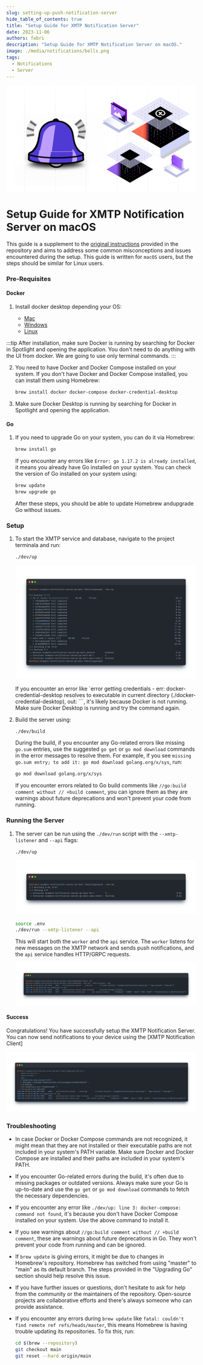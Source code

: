 ```yaml
---
slug: setting-up-push-notification-server
hide_table_of_contents: true
title: "Setup Guide for XMTP Notification Server"
date: 2023-11-06
authors: fabri
description: "Setup Guide for XMTP Notification Server on macOS."
image: ./media/notifications/bells.png
tags:
  - Notifications
  - Server
---
```


![](./media/notifications/bells.png)

# Setup Guide for XMTP Notification Server on macOS

This guide is a supplement to the [original instructions](https://github.com/xmtp/example-notification-server-go/blob/np/export-kotlin-proto-code/README.md#local-setup) provided in the repository and aims to address some common misconceptions and issues encountered during the setup. This guide is written for `macOS` users, but the steps should be similar for Linux users.

<!--truncate-->

### Pre-Requisites

#### Docker

1. Install docker desktop depending your OS:

   - [Mac](https://docs.docker.com/docker-for-mac/install/)
   - [Windows](https://docs.docker.com/docker-for-windows/install/)
   - [Linux](https://docs.docker.com/engine/install/)

:::tip
After installation, make sure Docker is running by searching for Docker in Spotlight and opening the application. You don't need to do anything with the UI from docker. We are going to use only terminal commands.
:::

2. You need to have Docker and Docker Compose installed on your system. If you don't have Docker and Docker Compose installed, you can install them using Homebrew:

   ```bash
   brew install docker docker-compose docker-credential-desktop
   ```

3. Make sure Docker Desktop is running by searching for Docker in Spotlight and opening the application.

#### Go

1. If you need to upgrade Go on your system, you can do it via Homebrew:

   ```bash
   brew install go
   ```

   If you encounter any errors like `Error: go 1.17.2 is already installed`, it means you already have Go installed on your system. You can check the version of Go installed on your system using:

   ```bash
   brew update
   brew upgrade go
   ```

   After these steps, you should be able to update Homebrew andupgrade Go without issues.

### Setup

1. To start the XMTP service and database, navigate to the project terminala and run:

   ```bash
   ./dev/up
   ```

   ![](./media/notifications/cmd1.png)

   If you encounter an error like `error getting credentials - err: docker-credential-desktop resolves to executable in current directory (./docker-credential-desktop), out: ```, it's likely because Docker is not running. Make sure Docker Desktop is running and try the command again.

2. Build the server using:
   ```bash
   ./dev/build
   ```
   During the build, if you encounter any Go-related errors like missing `go.sum` entries, use the suggested `go get` or `go mod download` commands in the error messages to resolve them. For example, if you see `missing go.sum entry; to add it: go mod download golang.org/x/sys`, run:
   ```bash
   go mod download golang.org/x/sys
   ```
   If you encounter errors related to Go build comments like `//go:build comment without // +build comment`, you can ignore them as they are warnings about future deprecations and won't prevent your code from running.

### Running the Server

1. The server can be run using the `./dev/run` script with the `--xmtp-listener` and `--api` flags:

   ```bash
   ./dev/up
   ```

   ![](./media/notifications/cmd2.png)

   ```bash
   source .env
   ./dev/run --xmtp-listener --api
   ```

   This will start both the `worker` and the `api` service. The `worker` listens for new messages on the XMTP network and sends push notifications, and the `api` service handles HTTP/GRPC requests.

   ![](./media/notifications/cmd3.png)

#### Success

Congratulations! You have successfully setup the XMTP Notification Server. You can now send notifications to your device using the [XMTP Notification Client]

![](./media/notifications/cmd4.png)

### Troubleshooting

- In case Docker or Docker Compose commands are not recognized, it might mean that they are not installed or their executable paths are not included in your system's PATH variable. Make sure Docker and Docker Compose are installed and their paths are included in your system's PATH.

- If you encounter Go-related errors during the build, it's often due to missing packages or outdated versions. Always make sure your Go is up-to-date and use the `go get` or `go mod download` commands to fetch the necessary dependencies.

- If you encounter any error like `./dev/up: line 3: docker-compose: command not found`, it's because you don't have Docker Compose installed on your system. Use the above command to install it.

- If you see warnings about `//go:build comment without // +build comment`, these are warnings about future deprecations in Go. They won't prevent your code from running and can be ignored.

- If `brew update` is giving errors, it might be due to changes in Homebrew's repository. Homebrew has switched from using "master" to "main" as its default branch. The steps provided in the "Upgrading Go" section should help resolve this issue.

- If you have further issues or questions, don't hesitate to ask for help from the community or the maintainers of the repository. Open-source projects are collaborative efforts and there's always someone who can provide assistance.
- If you encounter any errors during `brew update` like `fatal: couldn't find remote ref refs/heads/master`, this means Homebrew is having trouble updating its repositories. To fix this, run:
  ```bash
  cd $(brew --repository)
  git checkout main
  git reset --hard origin/main
  ```

